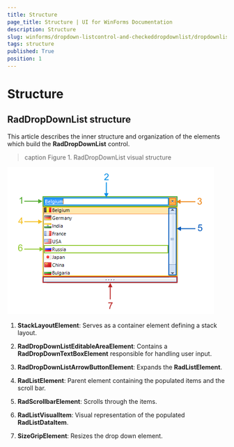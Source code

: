 ```yaml
---
title: Structure
page_title: Structure | UI for WinForms Documentation
description: Structure
slug: winforms/dropdown-listcontrol-and-checkeddropdownlist/dropdownlist/structure
tags: structure
published: True
position: 1
---
```


# Structure
 
## RadDropDownList structure

This article describes the inner structure and organization of the elements which build the __RadDropDownList__ control.
        
>caption Figure 1. RadDropDownList visual structure

![dropdown-and-listcontrol-dropdownlist-structure 001](images/dropdown-and-listcontrol-dropdownlist-structure001.png)

1. __StackLayoutElement__: Serves as a container element defining a stack layout.
            

1. __RadDropDownListEditableAreaElement__: Contains a __RadDropDownTextBoxElement__ responsible for handling user input.
            

1. __RadDropDownListArrowButtonElement__: Expands the __RadListElement__.
            

1. __RadListElement__: Parent element containing the populated items and the scroll bar.
            

1. __RadScrollbarElement__: Scrolls through the items.
            

1. __RadListVisualItem__: Visual representation of the populated __RadListDataItem__.
            

1. __SizeGripElement__: Resizes the drop down element.
            
